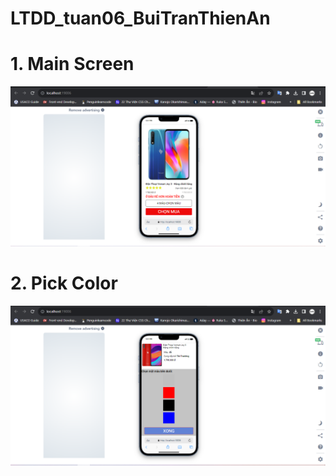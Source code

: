 # LTDD_tuan06_BuiTranThienAn
# 1. Main Screen
![Main Screen](demos/1.png)

# 2. Pick Color
![Pick Color](demos/2.png)
